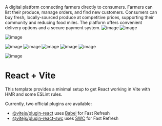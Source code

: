 A digital platform connecting farmers directly to consumers. Farmers can list their produce, manage orders, and find new customers. Consumers can buy fresh, locally-sourced produce at competitive prices, supporting their community and reducing food miles. The platform offers convenient delivery options and a secure payment system.
![image](https://github.com/user-attachments/assets/04d15153-203a-46e1-8937-df1d3da8ae6d)
![image](https://github.com/user-attachments/assets/dc548cb1-a91f-446b-876b-77c247799bb8)



![image](https://github.com/user-attachments/assets/7dabdcbf-349c-4079-97c7-3f814c70fdf3)

![image](https://github.com/user-attachments/assets/51d3a625-008e-4900-8e72-9b4cf1750cb3)
![image](https://github.com/user-attachments/assets/2961df08-2384-4568-b66a-f91f5a87a9fe)
![image](https://github.com/user-attachments/assets/9e0bf398-725a-4ccd-a19d-26c205ab014a)
![image](https://github.com/user-attachments/assets/e53e9570-c268-4cc6-a2c1-93c785e7dd25)
![image](https://github.com/user-attachments/assets/3300051e-80c6-4635-85ca-65837be3ed40)

![image](https://github.com/user-attachments/assets/c2072071-286e-4424-b450-2a810cb9c335)




# React + Vite

This template provides a minimal setup to get React working in Vite with HMR and some ESLint rules.

Currently, two official plugins are available:

- [@vitejs/plugin-react](https://github.com/vitejs/vite-plugin-react/blob/main/packages/plugin-react/README.md) uses [Babel](https://babeljs.io/) for Fast Refresh
- [@vitejs/plugin-react-swc](https://github.com/vitejs/vite-plugin-react-swc) uses [SWC](https://swc.rs/) for Fast Refresh
